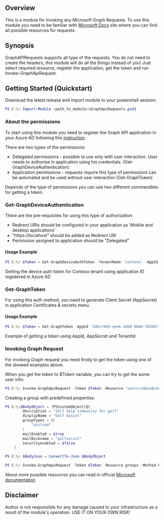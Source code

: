 ## Overview

This is a module for invoking any Microsoft Graph Requests. To use this module you need to be familiar with [Microsoft Docs](https://docs.microsoft.com/en-us/graph/api/overview?view=graph-rest-beta) site where you can find all possible resources for requests.

## Synopsis

GraphAPIRequests supports all type of the requests. You do not need to create the headers, this module will do all the things instead of you! Just select required resource, register the application, get the token and run Invoke-GraphApiRequest.

## Getting Started (Quickstart)

Download the latest release and import module to your powershell session:

```PowerShell
PS C:\> Import-Module <path_to_module>\GraphApiRequests.psd1
```

### About the permissions

To start using this module you need to register the Graph API application in your Azure AD following this [instruction](https://docs.microsoft.com/en-us/graph/auth-register-app-v2).

There are two types of the permissions:

* Delegated permissions - possible to use only with user interaction. User needs to authorise in application using his credentials. (Get-GraphDeviceAuthentication)
* Application permissions - requests require this type of permissions can be automated and be used without user interaction (Get-GraphToken)

Depends of the type of permissions you can use two different commandlets for getting a token.

### Get-GraphDeviceAuthentication

There are the pre-requisites for using this type of authorization:

- Redirect URIs should be configured in your application as 'Mobile and desktop applications'
- "https://localhost" should be added as Redirect URI
- Permission assigned to application should be "Delegated"

#### Usage Example

```PowerShell
PS C:\> $Token = Get-GraphDeviceAuthToken -TenantName 'contoso' -AppId '246c7445-eee6-4d60-968d-f83d67183753'
```

Getting the device auth token for Contoso tenant using application ID registered in Azure AD

### Get-GraphToken

For using this auth method, you need to generate Client Secret (AppSecret) in application Certificates & secrets menu.

#### Usage Example

```PowerShell
PS C:\> $Token = Get-GraphToken -AppId '246c7445-eee6-4d60-968d-f83d67183753' -AppSecret '6R[O)5D8sHZ^pt"3' -TenantId 'd1ee13a4-c9d0-4ab0-bff5-c011dfc20717'
```

Example of getting a token using AppId, AppSecret and TenantId

### Invoking Graph Request

For invoking Graph request you need firstly to get the token using one of the showed examples above.

When you get the token to $Token variable, you can try to get the some user info:

```PowerShell
PS C:\> Invoke-GraphApiRequest -Token $Token -Resource 'users/admin@contoso.com' -Method Get
```

Creating a group with predefined properties:

```PowerShell
PS C:\>$BodyObject = [PSCustomObject]@{
        description = "Self help community for golf"
        displayName = "Golf Assist"
        groupTypes = @(
            "Unified"
        )
        mailEnabled = $true
        mailNickname = "golfassist"
        securityenabled = $false
    }
```

```PowerShell
PS C:\> $BodyJson = ConvertTo-Json $BodyObject
```

```PowerShell
PS C:\> Invoke-GraphApiRequest -Token $Token -Resource groups -Method POST -Body $BodyJson
```

About more possible resources you can read in official [Microsoft documentation](https://docs.microsoft.com/en-us/graph/api/overview?view=graph-rest-beta)

## Disclaimer

Author is not responsible for any damage caused to your infrastructure as a result of the module's operation. USE IT ON YOUR OWN RISK!
